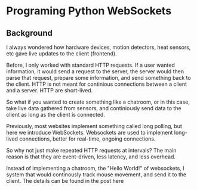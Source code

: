 # Programing Python WebSockets

## Background
I always wondered how hardware devices, motion detectors, heat sensors, etc gave live updates to the client (frontend). 

Before, I only worked with standard HTTP requests. If a user wanted information, it would send a request to the server, the server would then parse that request, prepare some information, and send something back to the client. HTTP is not meant for continious connections between a client and a server. HTTP are short-lived.

So what if you wanted to create something like a chatroom, or in this case, take live data gathered from sensors, and continiously send data to the client as long as the client is connected. 

Previously, most websites implement something called long polling, but here we introduce WebSockets. Websockets are used to implement long-lived connections, better for real-time, ongoing connections.

So why not just make repeated HTTP requests at intervals? The main reason is that they are event-driven, less latency, and less overhead. 

Instead of implementing a chatroom, the "Hello World!" of websockets, I system that would continously track mouse movement, and send it to the client. The details can be found in the post here 